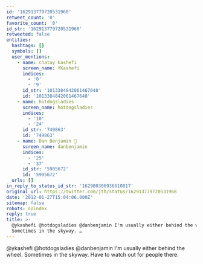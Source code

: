 ```yaml
---
id: '162913779720531968'
retweet_count: '0'
favorite_count: '0'
id_str: '162913779720531968'
retweeted: false
entities:
  hashtags: []
  symbols: []
  user_mentions:
    - name: chatay kashefi
      screen_name: YKashefi
      indices:
        - '0'
        - '9'
      id_str: '1013384842061467648'
      id: '1013384842061467648'
    - name: hotdogsladies
      screen_name: hotdogsladies
      indices:
        - '10'
        - '24'
      id_str: '749863'
      id: '749863'
    - name: Dan Benjamin 👻
      screen_name: danbenjamin
      indices:
        - '25'
        - '37'
      id_str: '5905672'
      id: '5905672'
  urls: []
in_reply_to_status_id_str: '162900306936610817'
original_url: https://twitter.com/jth/status/162913779720531968
date: '2012-01-27T15:04:06.000Z'
sitemap: false
robots: noindex
reply: true
title: >-
  @ykashefi @hotdogsladies @danbenjamin I'm usually either behind the wheel.
  Sometimes in the skyway. …
---
```


@ykashefi @hotdogsladies @danbenjamin I'm usually either behind the wheel. Sometimes in the skyway. Have to watch out for people there.